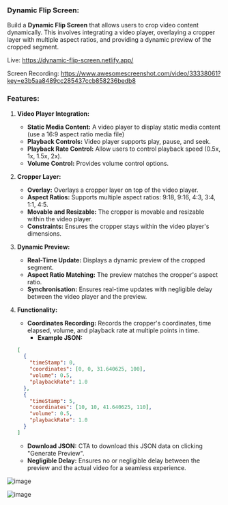### Dynamic Flip Screen:

Build a **Dynamic Flip Screen** that allows users to crop video content dynamically. This involves integrating a video player, overlaying a cropper layer with multiple aspect ratios, and providing a dynamic preview of the cropped segment.

Live: https://dynamic-flip-screen.netlify.app/

Screen Recording: https://www.awesomescreenshot.com/video/33338061?key=e3b5aa8489cc285437ccb858236bedb8

### Features:

1. **Video Player Integration:**
    - **Static Media Content:** A video player to display static media content (use a 16:9 aspect ratio media file)
    - **Playback Controls:** Video player supports play, pause, and seek.
    - **Playback Rate Control:** Allow users to control playback speed (0.5x, 1x, 1.5x, 2x).
    - **Volume Control:** Provides volume control options.
2. **Cropper Layer:**
    - **Overlay:** Overlays a cropper layer on top of the video player.
    - **Aspect Ratios:** Supports multiple aspect ratios:  9:18, 9:16, 4:3, 3:4, 1:1, 4:5.
    - **Movable and Resizable:** The cropper is movable and resizable within the video player. 
    - **Constraints:** Ensures the cropper stays within the video player's dimensions.
3. **Dynamic Preview:**
    - **Real-Time Update:** Displays a dynamic preview of the cropped segment.
    - **Aspect Ratio Matching:** The preview matches the cropper's aspect ratio.
    - **Synchronisation:** Ensures real-time updates with negligible delay between the video player and the preview.
4. **Functionality:**
    - **Coordinates Recording:** Records the cropper's coordinates, time elapsed, volume, and playback rate at multiple points in time.
        - **Example JSON:**
    
    ```json
    [
      {
        "timeStamp": 0,
        "coordinates": [0, 0, 31.640625, 100],
        "volume": 0.5,
        "playbackRate": 1.0
      },
      {
        "timeStamp": 5,
        "coordinates": [10, 10, 41.640625, 110],
        "volume": 0.5,
        "playbackRate": 1.0
      }
    ]
    ```
    
    - **Download JSON:**  CTA to download this JSON data on clicking "Generate Preview".
    - **Negligible Delay:** Ensures no or negligible delay between the preview and the actual video for a seamless experience.

![image](https://github.com/user-attachments/assets/5891b810-66fe-403e-b889-670d9dd38ecc)

![image](https://github.com/user-attachments/assets/7353322e-fecb-4f34-9a87-c50831224c01)

